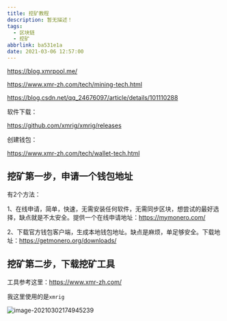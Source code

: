 ```yaml
---
title: 挖矿教程
description: 暂无描述！
tags:
  - 区块链
  - 挖矿
abbrlink: ba531e1a
date: 2021-03-06 12:57:00
---
```




https://blog.xmrpool.me/

https://www.xmr-zh.com/tech/mining-tech.html

https://blog.csdn.net/qq_24676097/article/details/101110288



软件下载：

https://github.com/xmrig/xmrig/releases





创建钱包：

https://www.xmr-zh.com/tech/wallet-tech.html



## 挖矿第一步，申请一个钱包地址

有2个方法：

1、在线申请，简单，快速，无需安装任何软件，无需同步区块，想尝试的最好选择，缺点就是不太安全。提供一个在线申请地址：https://mymonero.com/

2、下载官方钱包客户端，生成本地钱包地址。缺点是麻烦，单足够安全。下载地址：https://getmonero.org/downloads/



## 挖矿第二步，下载挖矿工具

工具参考这里：https://www.xmr-zh.com/  

我这里使用的是`xmrig`

![image-20210302174945239](http://blog.cdn.ionluo.cn/blog/image-20210302174945239.png)



